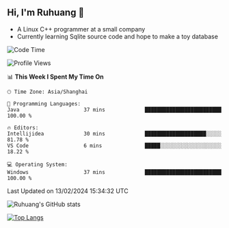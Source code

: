 ## Hi, I'm Ruhuang 👋

- A Linux C++ programmer at a small company
- Currently learning Sqlite source code and hope to make a toy database

<!--START_SECTION:waka-->
![Code Time](http://img.shields.io/badge/Code%20Time-79%20hrs%2037%20mins-blue)

![Profile Views](http://img.shields.io/badge/Profile%20Views-1-blue)

📊 **This Week I Spent My Time On** 

```text
🕑︎ Time Zone: Asia/Shanghai

💬 Programming Languages: 
Java                     37 mins             █████████████████████████   100.00 % 

🔥 Editors: 
Intellijidea             30 mins             ████████████████████░░░░░   81.78 % 
VS Code                  6 mins              █████░░░░░░░░░░░░░░░░░░░░   18.22 % 

💻 Operating System: 
Windows                  37 mins             █████████████████████████   100.00 % 
```


 Last Updated on 13/02/2024 15:34:32 UTC
<!--END_SECTION:waka-->

![Ruhuang's GitHub stats](https://github-readme-stats.vercel.app/api?username=ruhuang2001&count_private=true&hide_title=true&show_icons=true&theme=vue)

[![Top Langs](https://github-readme-stats.vercel.app/api/top-langs/?username=ruhuang2001&layout=compact)](https://github.com/anuraghazra/github-readme-stats)
